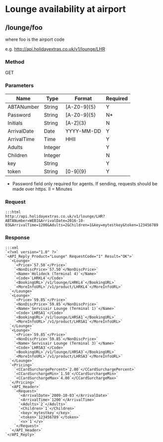 # Lounge availability at airport


## /lounge/foo

where foo is the airport code

e.g. http://api.holidayextras.co.uk/v1/lounge/LHR


### Method

GET





### Parameters

 | Name        | Type    | Format      | Required | 
 | ----        | ----    | ------      | -------- | 
 | ABTANumber  | String  | [A-Z0-9]{5} | Y        | 
 | Password    | String  | [A-Z0-9]{5} | N*       | 
 | Initials    | String  | [A-Z]{3}    | N        | 
 | ArrivalDate | Date    | YYYY-MM-DD  | Y        | 
 | ArrivalTime | Time    | HHII        | Y        | 
 | Adults      | Integer |             | Y        | 
 | Children    | Integer |             | N        | 
 | key         | String  |             | Y        | 
 | token       | String  | [0-9]{9}    | Y        | 


* Password field only required for agents. If sending, requests should be made over https.
II = Minutes


### Request


	:::html
	http://api.holidayextras.co.uk/v1/lounge/LHR?ABTANumber=WEB1&ArrivalDate=2016-10-03&ArrivalTime=1200&Adults=2&Children=1&key=mytestkey&token=123456789




### Response

	:::xml
	`<?xml version="1.0" ?>`
	`<API_Reply Product="Lounge" RequestCode="1" Result="OK">`
	  `<Lounge>`
	    `<Price>`57.50`</Price>`
	    `<NonDiscPrice>`57.50`</NonDiscPrice>`
	    `<Name>`Holideck (Terminal 4)`</Name>`
	    `<Code>`LHRKL4`</Code>`
	    `<BookingURL>`/v1/lounge/LHRKL4`</BookingURL>`
	    `<MoreInfoURL>`/v1/product/LHRKL4`</MoreInfoURL>`
	  `</Lounge>`
	  `<Lounge>`
	    `<Price>`59.85`</Price>`
	    `<NonDiscPrice>`59.85`</NonDiscPrice>`
	    `<Name>`Servisair Lounge (Terminal 1)`</Name>`
	    `<Code>`LHRSA1`</Code>`
	    `<BookingURL>`/v1/lounge/LHRSA1`</BookingURL>`
	    `<MoreInfoURL>`/v1/product/LHRSA1`</MoreInfoURL>`
	  `</Lounge>`
	  `<Lounge>`
	    `<Price>`59.85`</Price>`
	    `<NonDiscPrice>`59.85`</NonDiscPrice>`
	    `<Name>`Servisair Lounge (Terminal 3)`</Name>`
	    `<Code>`LHRSA3`</Code>`
	    `<BookingURL>`/v1/lounge/LHRSA3`</BookingURL>`
	    `<MoreInfoURL>`/v1/product/LHRSA3`</MoreInfoURL>`
	  `</Lounge>`
	  `<Pricing>`
	    `<CCardSurchargePercent>`2.00`</CCardSurchargePercent>`
	    `<CCardSurchargeMin>`1.50`</CCardSurchargeMin>`
	    `<CCardSurchargeMax>`4.00`</CCardSurchargeMax>`
	  `</Pricing>`
	  `<API_Header>`
	    `<Request>`
	      `<ArrivalDate>`2009-10-03`</ArrivalDate>`
	      `<ArrivalTime>`1200`</ArrivalTime>`
	      `<Adults>`2`</Adults>`
	      `<Children>`1`</Children>`
	      `<key>`mytestkey`</key>`
	      `<token>`123456789`</token>`
	      `<v>`1`</v>`
	    `</Request>`
	  `</API_Header>`
	`</API_Reply>`
	

